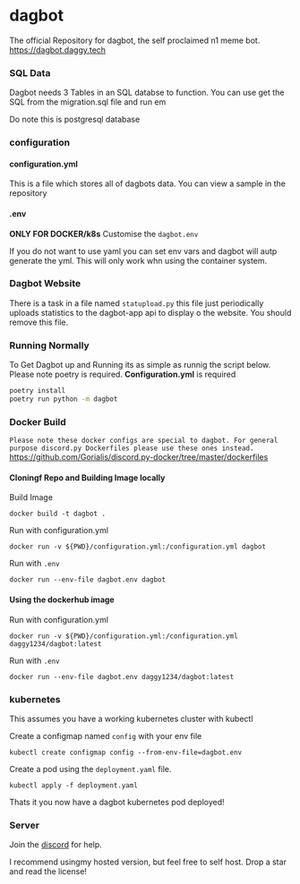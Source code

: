 # dagbot


The official Repository for dagbot, the self proclaimed n1 meme bot. https://dagbot.daggy.tech
### SQL Data

Dagbot needs 3 Tables in an SQL databse to function. You can use get the SQL from the migration.sql file and run em

Do note this is postgresql database

### configuration

#### configuration.yml
This is a file which stores all of dagbots data. You can view a sample in the repository

#### .env
**ONLY FOR DOCKER/k8s**
Customise the `dagbot.env`

If you do not want to use yaml you can set env vars and dagbot will autp generate the yml. This will only work whn using the container system.

### Dagbot Website

There is a task in a file named `statupload.py` this file just periodically uploads statistics to the dagbot-app api to display o the website.
You should remove this file.


### Running Normally

To Get Dagbot up and Running its as simple as runnig the script below.
Please note poetry is required.
**Configuration.yml** is required
```sh
poetry install
poetry run python -m dagbot
```

### Docker Build

`Please note these docker configs are special to dagbot. For general purpose discord.py Dockerfiles please use these ones instead.`
https://github.com/Gorialis/discord.py-docker/tree/master/dockerfiles

#### Cloningf Repo and Building Image locally

Build Image

```shell script
docker build -t dagbot .
```

Run with configuration.yml

```shell script
docker run -v ${PWD}/configuration.yml:/configuration.yml dagbot   
```

Run with `.env`

```shell script
docker run --env-file dagbot.env dagbot   
```

#### Using the dockerhub image

Run with configuration.yml

```shell script
docker run -v ${PWD}/configuration.yml:/configuration.yml daggy1234/dagbot:latest   
```

Run with `.env`

```shell script
docker run --env-file dagbot.env daggy1234/dagbot:latest
```


### kubernetes

This assumes you have a working kubernetes cluster with kubectl

Create a configmap named `config` with your env file

```shell script
kubectl create configmap config --from-env-file=dagbot.env
```

Create a pod using the `deployment.yaml` file.

```shell script
kubectl apply -f deployment.yaml
```

Thats it you now have a dagbot kubernetes pod deployed!

### Server

Join the [discord](https://server.daggy.tech) for help.

I recommend usingmy hosted version, but feel free to self host. Drop a star and read the license!

